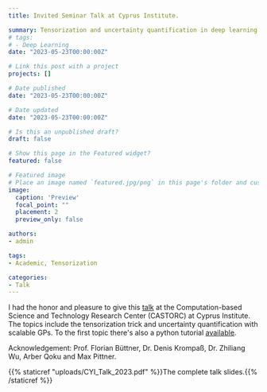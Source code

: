 ```yaml
---
title: Invited Seminar Talk at Cyprus Institute. 

summary: Tensorization and uncertainty quantification in deep learning. 
# tags:
# - Deep Learning
date: "2023-05-23T00:00:00Z"

# Link this post with a project
projects: []

# Date published
date: "2023-05-23T00:00:00Z"

# Date updated
date: "2023-05-23T00:00:00Z"

# Is this an unpublished draft?
draft: false

# Show this page in the Featured widget?
featured: false

# Featured image
# Place an image named `featured.jpg/png` in this page's folder and customize its options here.
image:
  caption: 'Preview'
  focal_point: ""
  placement: 2
  preview_only: false

authors:
- admin

tags:
- Academic, Tensorization

categories:
- Talk
---
```


I had the honor and pleasure to give this [talk](https://www.cyi.ac.cy/index.php/component/k2/seminar-tensorization-and-uncertainty-quantification-in-deep-learning) at the Computation-based Science and Technology Research Center (CASTORC) at Cyprus Institute. The topics include the tensorization trick and uncertainty quantification with scalable GPs. To the first topic there's also a python tutorial [available](https://yinchong-yang.de/post/tensorization/). 

Acknowledgement: Prof. Florian Büttner, Dr. Denis Krompaß, Dr. Zhiliang Wu, Arber Qoku and Max Pittner. 

{{% staticref "uploads/CYI_Talk_2023.pdf" %}}The complete talk slides.{{% /staticref %}}